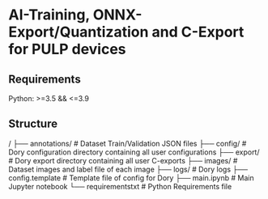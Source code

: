 # AI-Training, ONNX-Export/Quantization and C-Export for PULP devices

## Requirements
Python: >=3.5 && <=3.9

## Structure

/
├── annotations/           # Dataset Train/Validation JSON files
├── config/                # Dory configuration directory containing all user configurations
├── export/                # Dory export directory containing all user C-exports
├── images/                # Dataset images and label file of each image 
├── logs/                  # Dory logs
├── config.template        # Template file of config for Dory
├── main.ipynb             # Main Jupyter notebook
└── requirementstxt        # Python Requirements file
